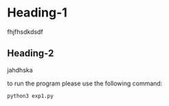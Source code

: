 # Heading-1
fhjfhsdkdsdf

## Heading-2

jahdhska

to run the program please use the following command:

```
python3 exp1.py
```